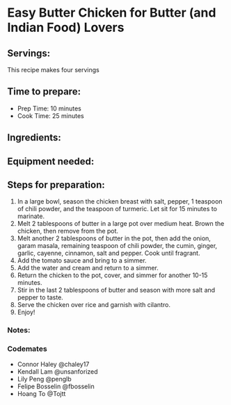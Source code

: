 # Easy Butter Chicken for Butter (and Indian Food) Lovers

## Servings: 
This recipe makes four servings 

## Time to prepare: 
- Prep Time: 10 minutes
- Cook Time: 25 minutes

## Ingredients:


## Equipment needed:


## Steps for preparation:

1. In a large bowl, season the chicken breast with salt, pepper, 1 teaspoon of chili powder, and the teaspoon of turmeric. Let sit for 15 minutes to marinate.
2. Melt 2 tablespoons of butter in a large pot over medium heat. Brown the chicken, then remove from the pot.
3. Melt another 2 tablespoons of butter in the pot, then add the onion, garam masala, remaining teaspoon of chili powder, the cumin, ginger, garlic, cayenne, cinnamon, salt and pepper. Cook until fragrant.
4. Add the tomato sauce and bring to a simmer.
5. Add the water and cream and return to a simmer.
6. Return the chicken to the pot, cover, and simmer for another 10-15 minutes.
7. Stir in the last 2 tablespoons of butter and season with more salt and pepper to taste.
8. Serve the chicken over rice and garnish with cilantro.
9. Enjoy!


### Notes:



### Codemates #
- Connor Haley @chaley17
- Kendall Lam @unsanforized
- Lily Peng @penglb
- Felipe Bosselin @fbosselin
- Hoang To @Tojtt
